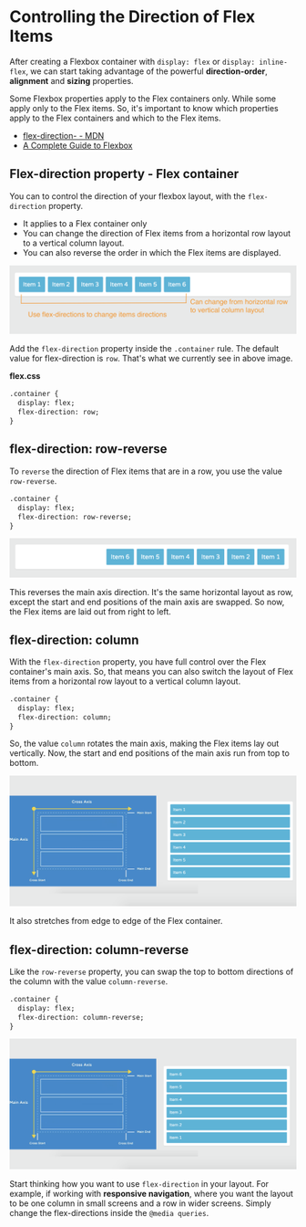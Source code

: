 # Controlling the Direction of Flex Items

After creating a Flexbox container with ```display: flex``` or ```display: inline-flex```, we can start taking advantage of the powerful **direction-order**, **alignment** and **sizing** properties.

Some Flexbox properties apply to the Flex containers only. While some apply only to the Flex items. So, it's important to know which properties apply to the Flex containers and which to the Flex items.

* [flex-direction- - MDN](https://developer.mozilla.org/en-US/docs/Web/CSS/flex-direction)
* [A Complete Guide to Flexbox](https://css-tricks.com/snippets/css/a-guide-to-flexbox/)

## Flex-direction property - Flex container

You can to control the direction of your flexbox layout, with the ```flex-direction``` property.

* It applies to a Flex container only
* You can change the direction of Flex items from a horizontal row layout to a vertical column layout.
* You can also reverse the order in which the Flex items are displayed.

<kbd>![alt text](img/ltor.png "screenshot")</kbd>

Add the ```flex-direction``` property inside the ```.container``` rule. The default value for flex-direction is ```row```. That's what we currently see in above image.

**flex.css**
```
.container {
  display: flex;
  flex-direction: row;
}
```

## flex-direction: row-reverse

To ```reverse``` the direction of Flex items that are in a row, you use the value ```row-reverse```.

```
.container {
  display: flex;
  flex-direction: row-reverse;
}
```

<kbd>![alt text](img/rowreverse.png "screenshot")</kbd>

This reverses the main axis direction. It's the same horizontal layout as row, except the start and end positions of the main axis are swapped. So now, the Flex items are laid out from right to left.

## flex-direction: column

With the ```flex-direction``` property, you have full control over the Flex container's main axis. So, that means you can also switch the layout of Flex items from a horizontal row layout to a vertical column layout.

```
.container {
  display: flex;
  flex-direction: column;
}
```

So, the value ```column``` rotates the main axis, making the Flex items lay out vertically. Now, the start and end positions of the main axis run from top to bottom.

<kbd>![alt text](img/column.png "screenshot")</kbd>

It also stretches from edge to edge of the Flex container.

## flex-direction: column-reverse

Like the ```row-reverse``` property, you can swap the top to bottom directions of the column with the value ```column-reverse```.

```
.container {
  display: flex;
  flex-direction: column-reverse;
}
```

<kbd>![alt text](img/colreverse.png "screenshot")</kbd>

Start thinking how you want to use ```flex-direction``` in your layout. For example, if working with **responsive navigation**, where you want the layout to be one column in small screens and a row in wider screens. Simply change the flex-directions inside the ```@media queries```.